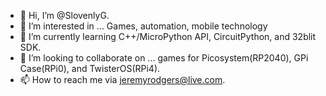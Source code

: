 - 👋 Hi, I’m @SlovenlyG.
- 👀 I’m interested in ... Games, automation, mobile technology
- 🌱 I’m currently learning C++/MicroPython API, CircuitPython, and 32blit SDK.
- 💞️ I’m looking to collaborate on ... games for Picosystem(RP2040), GPi Case(RPi0), and TwisterOS(RPi4).
- 📫 How to reach me via jeremyrodgers@live.com. 

<!---
SlovenlyG/SlovenlyG is a ✨ special ✨ repository because its `README.md` (this file) appears on your GitHub profile.
You can click the Preview link to take a look at your changes.
--->

